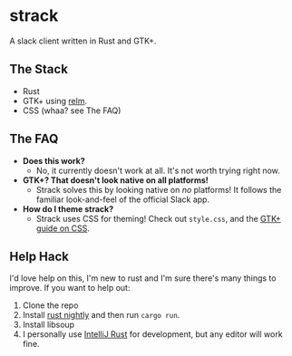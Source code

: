 # strack

A slack client written in Rust and GTK+.

## The Stack

- Rust
- GTK+ using [relm](https://github.com/antoyo/relm).
- CSS (whaa? see The FAQ)

## The FAQ

- **Does this work?**
  - No, it currently doesn't work at all. It's not worth trying right now.
- **GTK+? That doesn't look native on all platforms!**
  - Strack solves this by looking native on _no_ platforms! It follows the familiar look-and-feel of the official Slack app.
- **How do I theme strack?**
  - Strack uses CSS for theming! Check out `style.css`, and the [GTK+ guide on CSS](https://developer.gnome.org/gtk3/stable/chap-css-overview.html).

## Help Hack

I'd love help on this, I'm new to rust and I'm sure there's many things to improve. If you want to help out:

1. Clone the repo
2. Install [rust nightly](https://doc.rust-lang.org/book/second-edition/ch01-03-how-rust-is-made-and-nightly-rust.html) and then run `cargo run`.
2. Install libsoup
3. I personally use [IntelliJ Rust](https://intellij-rust.github.io/) for development, but any editor will work fine.
